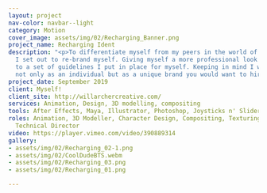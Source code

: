 ```yaml
---
layout: project
nav-color: navbar--light
category: Motion
cover_image: assets/img/02/Recharging_Banner.png
project_name: Recharging Ident
description: "<p>To differentiate myself from my peers in the world of freelancing
  I set out to re-brand myself. Giving myself a more professional look by sticking
  to a set of guidelines I put in place for myself. Keeping in mind I want to be represented
  not only as an individual but as a unique brand you would want to hire.</p>"
project_date: September 2019
client: Myself!
client_site: http://willarchercreative.com/
services: Animation, Design, 3D modelling, compositing
tools: After Effects, Maya, Illustrator, Photoshop, Joysticks n' Sliders
roles: Animation, 3D Modeller, Character Design, Compositing, Texturing, Concept Artist,
  Technical Director
video: https://player.vimeo.com/video/390889314
gallery:
- assets/img/02/Recharging_02-1.png
- assets/img/02/CoolDudeBTS.webm
- assets/img/02/Recharging_03.png
- assets/img/02/Recharging_01.png

---
```

